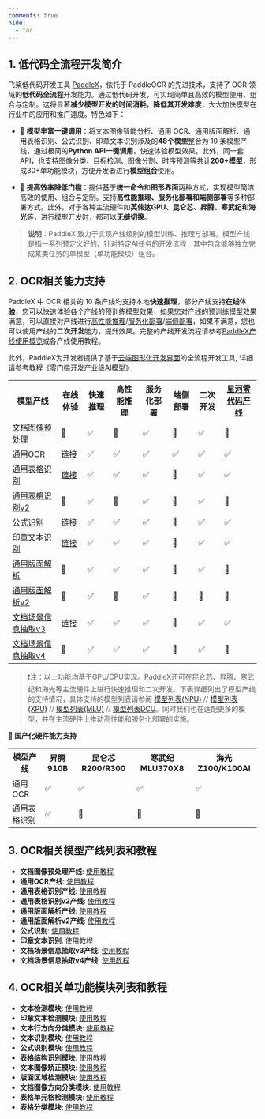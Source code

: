```yaml
---
comments: true
hide:
  - toc
---
```


## 1. 低代码全流程开发简介

飞桨低代码开发工具 [PaddleX](https://github.com/PaddlePaddle/PaddleX)，依托于 PaddleOCR 的先进技术，支持了 OCR 领域的**低代码全流程**开发能力。通过低代码开发，可实现简单且高效的模型使用、组合与定制。这将显著**减少模型开发的时间消耗**，**降低其开发难度**，大大加快模型在行业中的应用和推广速度。特色如下：

* 🎨 **模型丰富一键调用**：将文本图像智能分析、通用 OCR、通用版面解析、通用表格识别、公式识别、印章文本识别涉及的**48个模型**整合为 10 条模型产线，通过极简的**Python API一键调用**，快速体验模型效果。此外，同一套API，也支持图像分类、目标检测、图像分割、时序预测等共计**200+模型**，形成30+单功能模块，方便开发者进行**模型组合**使用。

* 🚀 **提高效率降低门槛**：提供基于**统一命令**和**图形界面**两种方式，实现模型简洁高效的使用、组合与定制。支持**高性能推理、服务化部署和端侧部署**等多种部署方式。此外，对于各种主流硬件如**英伟达GPU、昆仑芯、昇腾、寒武纪和海光**等，进行模型开发时，都可以**无缝切换**。

>**说明**：PaddleX 致力于实现产线级别的模型训练、推理与部署。模型产线是指一系列预定义好的、针对特定AI任务的开发流程，其中包含能够独立完成某类任务的单模型（单功能模块）组合。

## 2. OCR相关能力支持

PaddleX 中 OCR 相关的 10 条产线均支持本地**快速推理**，部分产线支持**在线体验**，您可以快速体验各个产线的预训练模型效果，如果您对产线的预训练模型效果满意，可以直接对产线进行[高性能推理](https://paddlepaddle.github.io/PaddleX/latest/pipeline_deploy/high_performance_inference.html)/[服务化部署](https://paddlepaddle.github.io/PaddleX/latest/pipeline_deploy/service_deploy.html)/[端侧部署](https://paddlepaddle.github.io/PaddleX/latest/pipeline_deploy/on_device_deployment.html)，如果不满意，您也可以使用产线的**二次开发**能力，提升效果。完整的产线开发流程请参考[PaddleX产线使用概览](https://paddlepaddle.github.io/PaddleX/latest/pipeline_usage/pipeline_develop_guide.html)或各产线使用教程。

此外，PaddleX为开发者提供了基于[云端图形化开发界面](https://aistudio.baidu.com/pipeline/mine)的全流程开发工具, 详细请参考[教程《零门槛开发产业级AI模型》](https://aistudio.baidu.com/practical/introduce/546656605663301)

<table >
    <tr>
        <th>模型产线</th>
        <th>在线体验</th>
        <th>快速推理</th>
        <th>高性能推理</th>
        <th>服务化部署</th>
        <th>端侧部署</th>
        <th>二次开发</th>
        <th><a href = "https://aistudio.baidu.com/pipeline/mine">星河零代码产线</a></td>
    </tr>
    <tr>
        <td><a href="https://paddlepaddle.github.io/PaddleX/latest/pipeline_usage/tutorials/ocr_pipelines/doc_preprocessor.html">文档图像预处理</a></td>
        <td>🚧</td>
        <td>✅</td>
        <td>🚧</td>
        <td>✅</td>
        <td>🚧</td>
        <td>✅</td>
        <td>🚧</td>
    </tr>
    <tr>
        <td><a href="https://paddlepaddle.github.io/PaddleX/latest/pipeline_usage/tutorials/ocr_pipelines/OCR.html">通用OCR</a></td>
        <td><a href = "https://aistudio.baidu.com/community/app/91660/webUI?source=appMineRecent">链接</a></td>
        <td>✅</td>
        <td>✅</td>
        <td>✅</td>
        <td>✅</td>
        <td>✅</td>
        <td>✅</td>
    </tr>
    <tr>
        <td><a href="https://paddlepaddle.github.io/PaddleX/latest/pipeline_usage/tutorials/ocr_pipelines/table_recognition.html">通用表格识别</a></td>
        <td><a href = "https://aistudio.baidu.com/community/app/91661?source=appMineRecent">链接</a></td>
        <td>✅</td>
        <td>✅</td>
        <td>✅</td>
        <td>🚧</td>
        <td>✅</td>
        <td>✅</td>
    </tr>
    <tr>
        <td><a href="https://paddlepaddle.github.io/PaddleX/latest/pipeline_usage/tutorials/ocr_pipelines/table_recognition_v2.html">通用表格识别v2</a></td>
        <td>🚧</td>
        <td>✅</td>
        <td>🚧</td>
        <td>✅</td>
        <td>🚧</td>
        <td>✅</td>
        <td>🚧</td>
    </tr>
   </tr>
        <tr>
        <td><a href="https://paddlepaddle.github.io/PaddleX/latest/pipeline_usage/tutorials/ocr_pipelines/formula_recognition.html">公式识别</a></td>
        <td><a href = "https://aistudio.baidu.com/community/app/387976/webUI?source=appCenter">链接</a></td>
        <td>✅</td>
        <td>✅</td>
        <td>✅</td>
        <td>🚧</td>
        <td>✅</td>
        <td>✅</td>
    </tr>
    <tr>
        <td><a href="https://paddlepaddle.github.io/PaddleX/latest/pipeline_usage/tutorials/ocr_pipelines/seal_recognition.html">印章文本识别</a></td>
        <td><a href = "https://aistudio.baidu.com/community/app/387977/webUI?source=appCenter">链接</a></td>
        <td>✅</td>
        <td>✅</td>
        <td>✅</td>
        <td>🚧</td>
        <td>✅</td>
        <td>✅</td>
    </tr>
    <tr>
        <td><a href="https://paddlepaddle.github.io/PaddleX/latest/pipeline_usage/tutorials/ocr_pipelines/layout_parsing.html">通用版面解析</a></td>
        <td>🚧</td>
        <td>✅</td>
        <td>✅</td>
        <td>✅</td>
        <td>🚧</td>
        <td>✅</td>
        <td>🚧</td>
    </tr>
    <tr>
        <td><a href="https://paddlepaddle.github.io/PaddleX/latest/pipeline_usage/tutorials/ocr_pipelines/layout_parsing_v2.html">通用版面解析v2</a></td>
        <td>🚧</td>
        <td>✅</td>
        <td>🚧</td>
        <td>✅</td>
        <td>🚧</td>
        <td>🚧</td>
        <td>🚧</td>
    </tr>
    <tr>
        <td><a href="https://paddlepaddle.github.io/PaddleX/latest/pipeline_usage/tutorials/information_extraction_pipelines/document_scene_information_extraction.html">文档场景信息抽取v3</a></td>
        <td><a href = "https://aistudio.baidu.com/community/app/182491/webUI?source=appCenter">链接</a></td>
        <td>✅</td>
        <td>✅</td>
        <td>✅</td>
        <td>🚧</td>
        <td>✅</td>
        <td>✅</td>
    </tr>
    <tr>
        <td><a href="https://paddlepaddle.github.io/PaddleX/latest/pipeline_usage/tutorials/information_extraction_pipelines/document_scene_information_extraction.html">文档场景信息抽取v4</a></td>
        <td>🚧</td>
        <td>✅</td>
        <td>✅</td>
        <td>✅</td>
        <td>🚧</td>
        <td>✅</td>
        <td>🚧</td>
    </tr>
</table>

> ❗注：以上功能均基于GPU/CPU实现。PaddleX还可在昆仑芯、昇腾、寒武纪和海光等主流硬件上进行快速推理和二次开发。下表详细列出了模型产线的支持情况，具体支持的模型列表请参阅 [模型列表(NPU)](https://paddlepaddle.github.io/PaddleX/latest/support_list/model_list_npu.html) // [模型列表(XPU)](https://paddlepaddle.github.io/PaddleX/latest/support_list/model_list_xpu.html) // [模型列表(MLU)](https://paddlepaddle.github.io/PaddleX/latest/support_list/model_list_mlu.html) // [模型列表DCU](https://paddlepaddle.github.io/PaddleX/latest/support_list/model_list_dcu.html)。同时我们也在适配更多的模型，并在主流硬件上推动高性能和服务化部署的实施。

**🚀 国产化硬件能力支持**

<table>
  <tr>
    <th>模型产线</th>
    <th>昇腾 910B</th>
    <th>昆仑芯 R200/R300</th>
    <th>寒武纪 MLU370X8</th>
    <th>海光 Z100/K100AI</th>
  </tr>
  <tr>
    <td>通用OCR</td>
    <td>✅</td>
    <td>✅</td>
    <td>✅</td>
    <td>✅</td>
  </tr>
  <tr>
    <td>通用表格识别</td>
    <td>✅</td>
    <td>🚧</td>
    <td>🚧</td>
    <td>🚧</td>
  </tr>
</table>

## 3. OCR相关模型产线列表和教程

* **文档图像预处理产线**: [使用教程](https://paddlepaddle.github.io/PaddleX/latest/pipeline_usage/tutorials/ocr_pipelines/doc_preprocessor.html)
* **通用OCR产线**: [使用教程](https://paddlepaddle.github.io/PaddleX/latest/pipeline_usage/tutorials/ocr_pipelines/OCR.html)
* **通用表格识别产线**: [使用教程](https://paddlepaddle.github.io/PaddleX/latest/pipeline_usage/tutorials/ocr_pipelines/table_recognition.html)
* **通用表格识别v2产线**: [使用教程](https://paddlepaddle.github.io/PaddleX/latest/pipeline_usage/tutorials/ocr_pipelines/table_recognition_v2.html)
* **通用版面解析产线**: [使用教程](https://paddlepaddle.github.io/PaddleX/latest/pipeline_usage/tutorials/ocr_pipelines/layout_parsing.html)
* **通用版面解析v2产线**: [使用教程](https://paddlepaddle.github.io/PaddleX/latest/pipeline_usage/tutorials/ocr_pipelines/layout_parsing_v2.html)
* **公式识别**: [使用教程](https://paddlepaddle.github.io/PaddleX/latest/pipeline_usage/tutorials/ocr_pipelines/formula_recognition.html)
* **印章文本识别**: [使用教程](https://paddlepaddle.github.io/PaddleX/latest/pipeline_usage/tutorials/ocr_pipelines/seal_recognition.html)
* **文档场景信息抽取v3产线**: [使用教程](https://paddlepaddle.github.io/PaddleX/latest/pipeline_usage/tutorials/information_extraction_pipelines/document_scene_information_extraction_v3.html)
* **文档场景信息抽取v4产线**: [使用教程](https://paddlepaddle.github.io/PaddleX/latest/pipeline_usage/tutorials/information_extraction_pipelines/document_scene_information_extraction_v4.html)

## 4. OCR相关单功能模块列表和教程

* **文本检测模块**: [使用教程](https://paddlepaddle.github.io/PaddleX/latest/module_usage/tutorials/ocr_modules/text_detection.html)
* **印章文本检测模块**: [使用教程](https://paddlepaddle.github.io/PaddleX/latest/module_usage/tutorials/ocr_modules/seal_text_detection.html)
* **文本行方向分类模块**: [使用教程](https://paddlepaddle.github.io/PaddleX/latest/module_usage/tutorials/ocr_modules/textline_orientation_classification.html)
* **文本识别模块**: [使用教程](https://paddlepaddle.github.io/PaddleX/latest/module_usage/tutorials/ocr_modules/text_recognition.html)
* **公式识别模块**: [使用教程](https://paddlepaddle.github.io/PaddleX/latest/module_usage/tutorials/ocr_modules/formula_recognition.html)
* **表格结构识别模块**: [使用教程](https://paddlepaddle.github.io/PaddleX/latest/module_usage/tutorials/ocr_modules/table_structure_recognition.html)
* **文本图像矫正模块**: [使用教程](https://paddlepaddle.github.io/PaddleX/latest/module_usage/tutorials/ocr_modules/text_image_unwarping.html)
* **版面区域检测模块**: [使用教程](https://paddlepaddle.github.io/PaddleX/latest/module_usage/tutorials/ocr_modules/layout_detection.html)
* **文档图像方向分类模块**: [使用教程](https://paddlepaddle.github.io/PaddleX/latest/module_usage/tutorials/ocr_modules/doc_img_orientation_classification.html)
* **表格单元格检测模块**: [使用教程](https://paddlepaddle.github.io/PaddleX/latest/module_usage/tutorials/ocr_modules/table_cells_detection.html)
* **表格分类模块**: [使用教程](https://paddlepaddle.github.io/PaddleX/latest/module_usage/tutorials/ocr_modules/table_classification.html)
